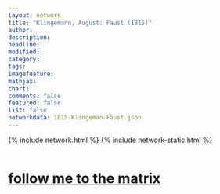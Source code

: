 ```yaml
---
layout: network
title: "Klingemann, August: Faust (1815)"
author:
description:
headline:
modified:
category:
tags: 
imagefeature: 
mathjax: 
chart: 
comments: false
featured: false
list: false
networkdata: 1815-Klingeman-Faust.json
---
```

{% include network.html %}
{% include network-static.html %}
<div class="row">
  <div class="small-5 small-centered columns"><a href="/matrix110"><h1>follow me to the matrix</h1></a>
</div>
</div>
